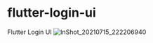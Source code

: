 # flutter-login-ui
Flutter Login UI 
![InShot_20210715_222206940](https://user-images.githubusercontent.com/63910744/125831669-d753d16b-6ce7-4520-8e71-1a74655bfed5.gif)
